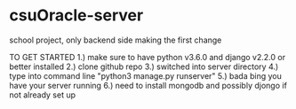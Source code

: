 # csuOracle-server
school project, only backend side
making the first change

TO GET STARTED
1.) make sure to have python v3.6.0 and django v2.2.0 or better installed 
2.) clone github repo
3.) switched into server directory
4.) type into command line "python3 manage.py runserver"
5.) bada bing you have your server running
6.) need to install mongodb and possibly djongo if not already set up 
